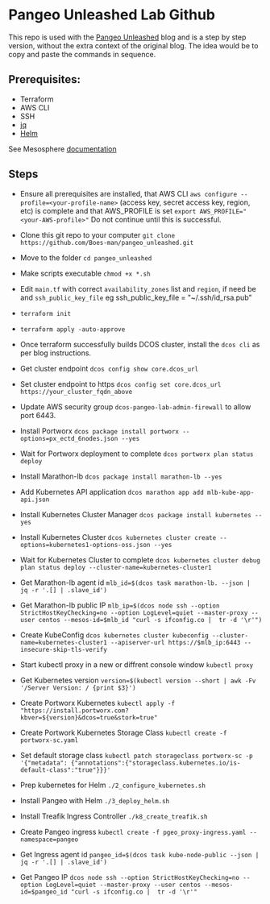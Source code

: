 # Pangeo Unleashed Lab Github

This repo is used with the [Pangeo Unleashed](https://medium.com/p/5cdfc2c045f4/edit) blog and is a step by step version, without the extra context of the original blog. The idea would be to copy and paste the commands in sequence.

## Prerequisites:
- Terraform
- AWS CLI
- SSH
- [jq](https://stedolan.github.io/jq/)
- [Helm](https://helm.sh/docs/using_helm/)

See Mesosphere [documentation](https://docs.mesosphere.com/1.12/installing/evaluation/aws/)

## Steps

- Ensure all prerequisites are installed, that AWS CLI `aws configure --profile=<your-profile-name>` (access key, secret access key, region, etc) is complete and that AWS_PROFILE is set `export AWS_PROFILE="<your-AWS-profile>"`
Do not continue until this is successful.

- Clone this git repo to your computer `git clone https://github.com/Boes-man/pangeo_unleashed.git`
- Move to the folder `cd pangeo_unleashed`
- Make scripts executable `chmod +x *.sh` 
- Edit `main.tf` with correct `availability_zones` list and `region`, if need be and `ssh_public_key_file` eg ssh_public_key_file = "~/.ssh/id_rsa.pub"
- `terraform init`
- `terraform apply -auto-approve`
- Once terraform successfully builds DCOS cluster, install the `dcos cli` as per blog instructions.
- Get cluster endpoint `dcos config show core.dcos_url`
- Set cluster endpoint to https `dcos config set core.dcos_url https://your_cluster_fqdn_above`
- Update AWS security group `dcos-pangeo-lab-admin-firewall` to allow port 6443.
- Install Portworx `dcos package install portworx --options=px_ectd_6nodes.json --yes`
- Wait for Portworx deployment to complete `dcos portworx plan status deploy`
- Install Marathon-lb `dcos package install marathon-lb --yes`
- Add Kubernetes API application `dcos marathon app add mlb-kube-app-api.json`
- Install Kubernetes Cluster Manager `dcos package install kubernetes --yes`
- Install Kubernetes Cluster `dcos kubernetes cluster create --options=kubernetes1-options-oss.json --yes`
- Wait for Kubernetes Cluster to complete `dcos kubernetes cluster debug plan status deploy --cluster-name=kubernetes-cluster1`
- Get Marathon-lb agent id `mlb_id=$(dcos task marathon-lb. --json |  jq -r '.[] | .slave_id')`
- Get Marathon-lb public IP `mlb_ip=$(dcos node ssh --option StrictHostKeyChecking=no --option LogLevel=quiet --master-proxy --user centos --mesos-id=$mlb_id "curl -s ifconfig.co |  tr -d '\r'")`
- Create KubeConfig `dcos kubernetes cluster kubeconfig --cluster-name=kubernetes-cluster1 --apiserver-url https://$mlb_ip:6443 --insecure-skip-tls-verify`
- Start kubectl proxy in a new or diffrent console window `kubectl proxy`
- Get Kubernetes version `version=$(kubectl version --short | awk -Fv '/Server Version: / {print $3}')`
- Create Portworx Kubernetes `kubectl apply -f "https://install.portworx.com?kbver=${version}&dcos=true&stork=true"`
- Create Portwork Kubernetes Storage Class `kubectl create -f portworx-sc.yaml`
- Set default storage class `kubectl patch storageclass portworx-sc -p '{"metadata": {"annotations":{"storageclass.kubernetes.io/is-default-class":"true"}}}'`
- Prep kubernetes for Helm `./2_configure_kubernetes.sh`
- Install Pangeo with Helm `./3_deploy_helm.sh`
- Install Treafik Ingress Controller `./k8_create_treafik.sh`
- Create Pangeo ingress `kubectl create -f pgeo_proxy-ingress.yaml --namespace=pangeo`
- Get Ingress agent id `pangeo_id=$(dcos task kube-node-public --json |  jq -r '.[] | .slave_id')`
- Get Pangeo IP `dcos node ssh --option StrictHostKeyChecking=no --option LogLevel=quiet --master-proxy --user centos --mesos-id=$pangeo_id "curl -s ifconfig.co |  tr -d '\r'"`
